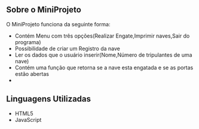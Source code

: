 
## Sobre o MiniProjeto

O MiniProjeto funciona da seguinte forma:

- Contém Menu com três opções(Realizar Engate,Imprimir naves,Sair do programa)
- Possibilidade de criar um Registro da nave
- Ler os dados que o usuário inserir(Nome,Número de tripulantes de uma nave)
- Contém uma função que retorna se a nave esta engatada e se as portas estão abertas
- 
## Linguagens Utilizadas

- HTML5
- JavaScript